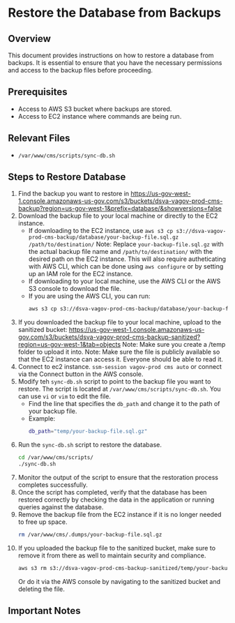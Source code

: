 # Restore the Database from Backups
## Overview
This document provides instructions on how to restore a database from backups. It is essential to ensure that you have the necessary permissions and access to the backup files before proceeding.
## Prerequisites
- Access to AWS S3 bucket where backups are stored.
- Access to EC2 instance where commands are being run.

## Relevant Files
- `/var/www/cms/scripts/sync-db.sh`

## Steps to Restore Database
1. Find the backup you want to restore in https://us-gov-west-1.console.amazonaws-us-gov.com/s3/buckets/dsva-vagov-prod-cms-backup?region=us-gov-west-1&prefix=database/&showversions=false
2. Download the backup file to your local machine or directly to the EC2 instance.
   - If downloading to the EC2 instance, use `aws s3 cp s3://dsva-vagov-prod-cms-backup/database/your-backup-file.sql.gz /path/to/destination/` Note: Replace `your-backup-file.sql.gz` with the actual backup file name and `/path/to/destination/` with the desired path on the EC2 instance. This will also require autheticating with AWS CLI, which can be done using `aws configure` or by setting up an IAM role for the EC2 instance.
   - If downloading to your local machine, use the AWS CLI or the AWS S3 console to download the file.
   - If you are using the AWS CLI, you can run:
     ```bash
     aws s3 cp s3://dsva-vagov-prod-cms-backup/database/your-backup-file.sql.gz /path/to/local/destination/
     ```
3. If you downloaded the backup file to your local machine, upload to the sanitized bucket: https://us-gov-west-1.console.amazonaws-us-gov.com/s3/buckets/dsva-vagov-prod-cms-backup-sanitized?region=us-gov-west-1&tab=objects Note: Make sure you create a /temp folder to upload it into. Note: Make sure the file is publicly available so that the EC2 instance can access it. Everyone should be able to read it.
4. Connect to ec2 instance.
   `ssm-session vagov-prod cms auto` or connect via the Connect button in the AWS console.
5. Modify teh `sync-db.sh` script to point to the backup file you want to restore. The script is located at `/var/www/cms/scripts/sync-db.sh`. You can use `vi` or `vim` to edit the file.
   - Find the line that specifies the `db_path` and change it to the path of your backup file.
   - Example:
     ```bash
     db_path="temp/your-backup-file.sql.gz"
     ```
6. Run the `sync-db.sh` script to restore the database.
   ```bash
   cd /var/www/cms/scripts/
   ./sync-db.sh
   ```
7. Monitor the output of the script to ensure that the restoration process completes successfully.
8. Once the script has completed, verify that the database has been restored correctly by checking the data in the application or running queries against the database.
9. Remove the backup file from the EC2 instance if it is no longer needed to free up space.
   ```bash
   rm /var/www/cms/.dumps/your-backup-file.sql.gz
   ```
10. If you uploaded the backup file to the sanitized bucket, make sure to remove it from there as well to maintain security and compliance.
    ```bash
    aws s3 rm s3://dsva-vagov-prod-cms-backup-sanitized/temp/your-backup-file.sql.gz
    ```
    Or do it via the AWS console by navigating to the sanitized bucket and deleting the file.
## Important Notes
